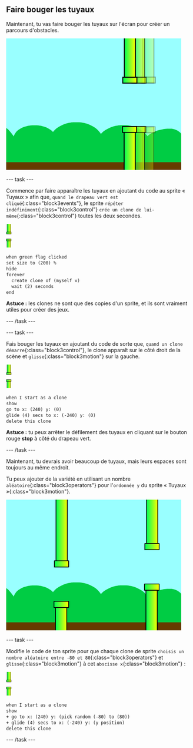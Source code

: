 ## Faire bouger les tuyaux

Maintenant, tu vas faire bouger les tuyaux sur l'écran pour créer un parcours d'obstacles.

![tuyaux se déplaçant sur l'écran](images/flappy-clones-test.png)

--- task ---

Commence par faire apparaître les tuyaux en ajoutant du code au sprite « Tuyaux » afin que, `quand le drapeau vert est cliqué`{:class="block3events"}, le sprite `répéter indéfiniment`{:class="block3control"} `crée un clone de lui-même`{:class="block3control"} toutes les deux secondes.

![sprite tuyaux](images/pipes-sprite.png)

```blocks3
when green flag clicked
set size to (200) %
hide
forever 
  create clone of (myself v)
  wait (2) seconds
end
```

**Astuce :** les clones ne sont que des copies d'un sprite, et ils sont vraiment utiles pour créer des jeux.

--- /task ---

--- task ---

Fais bouger les tuyaux en ajoutant du code de sorte que, `quand un clone démarre`{:class="block3control"}, le clone apparaît sur le côté droit de la scène et `glisse`{:class="block3motion"} sur la gauche.

![sprite tuyaux](images/pipes-sprite.png)

```blocks3
when I start as a clone
show
go to x: (240) y: (0)
glide (4) secs to x: (-240) y: (0)
delete this clone
```

**Astuce :** tu peux arrêter le défilement des tuyaux en cliquant sur le bouton rouge **stop** à côté du drapeau vert.

--- /task ---

Maintenant, tu devrais avoir beaucoup de tuyaux, mais leurs espaces sont toujours au même endroit.

Tu peux ajouter de la variété en utilisant un nombre `aléatoire`{:class="block3operators"} pour l'`ordonnée y` du sprite « Tuyaux »{:class="block3motion"}.

![tuyaux à différentes hauteurs](images/flappy-height-test.png)

--- task ---

Modifie le code de ton sprite pour que chaque clone de sprite `choisis un nombre aléatoire entre -80 et 80`{:class="block3operators"} et `glisse`{:class="block3motion"} à cet `abscisse x`{:class="block3motion"} :

![sprite tuyaux](images/pipes-sprite.png)

```blocks3
when I start as a clone
show
+ go to x: (240) y: (pick random (-80) to (80))
+ glide (4) secs to x: (-240) y: (y position)
delete this clone
```

--- /task ---